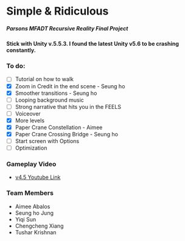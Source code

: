 # Simple & Ridiculous
##### Parsons MFADT Recursive Reality Final Project

#### Stick with Unity v.5.5.3. I found the latest Unity v5.6 to be crashing constantly.

### To do:
- [ ] Tutorial on how to walk
- [x] Zoom in Credit in the end scene - Seung ho
- [x] Smoother transitions - Seung ho
- [ ] Looping background music
- [ ] Strong narrative that hits you in the FEELS
- [ ] Voiceover
- [x] More levels
 - [x] Paper Crane Constellation - Aimee
 - [x] Paper Crane Crossing Bridge - Seung ho
- [ ] Start screen with Options
- [ ] Optimization

### Gameplay Video
* [v4.5 Youtube Link](https://youtu.be/mzsn_v6QYa4)

### Team Members
* Aimee Abalos
* Seung ho Jung
* Yiqi Sun
* Chengcheng Xiang
* Tushar Krishnan
